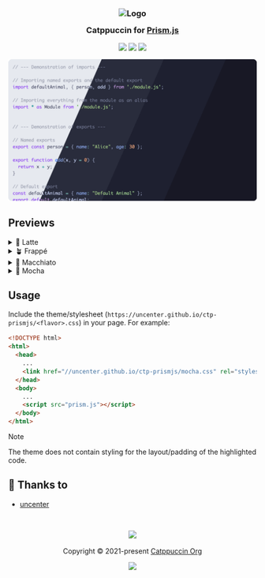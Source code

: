 <h3 align="center">
	<img src="https://raw.githubusercontent.com/catppuccin/catppuccin/main/assets/logos/exports/1544x1544_circle.png" width="100" alt="Logo"/><br/>
	<img src="https://raw.githubusercontent.com/catppuccin/catppuccin/main/assets/misc/transparent.png" height="30" width="0px"/>
	Catppuccin for <a href="https://prismjs.com">Prism.js</a>
	<img src="https://raw.githubusercontent.com/catppuccin/catppuccin/main/assets/misc/transparent.png" height="30" width="0px"/>
</h3>

<p align="center">
	<a href="https://github.com/catppuccin/prismjs/stargazers"><img src="https://img.shields.io/github/stars/catppuccin/prismjs?colorA=363a4f&colorB=b7bdf8&style=for-the-badge"></a>
	<a href="https://github.com/catppuccin/prismjs/issues"><img src="https://img.shields.io/github/issues/catppuccin/prismjs?colorA=363a4f&colorB=f5a97f&style=for-the-badge"></a>
	<a href="https://github.com/catppuccin/prismjs/contributors"><img src="https://img.shields.io/github/contributors/catppuccin/prismjs?colorA=363a4f&colorB=a6da95&style=for-the-badge"></a>
</p>

<p align="center">
	<img src="assets/preview.webp"/>
</p>

## Previews

<details>
<summary>🌻 Latte</summary>
<img src="assets/latte.webp"/>
</details>
<details>
<summary>🪴 Frappé</summary>
<img src="assets/frappe.webp"/>
</details>
<details>
<summary>🌺 Macchiato</summary>
<img src="assets/macchiato.webp"/>
</details>
<details>
<summary>🌿 Mocha</summary>
<img src="assets/mocha.webp"/>
</details>

## Usage

Include the theme/stylesheet (`https://uncenter.github.io/ctp-prismjs/<flavor>.css`) in your page. For example:

```html
<!DOCTYPE html>
<html>
  <head>
    ...
    <link href="//uncenter.github.io/ctp-prismjs/mocha.css" rel="stylesheet" />
  </head>
  <body>
    ...
    <script src="prism.js"></script>
  </body>
</html>
```

> [!NOTE]
> The theme does not contain styling for the layout/padding of the highlighted code.

## 💝 Thanks to

- [uncenter](https://github.com/uncenter)

&nbsp;

<p align="center">
	<img src="https://raw.githubusercontent.com/catppuccin/catppuccin/main/assets/footers/gray0_ctp_on_line.svg?sanitize=true" />
</p>

<p align="center">
	Copyright &copy; 2021-present <a href="https://github.com/catppuccin" target="_blank">Catppuccin Org</a>
</p>

<p align="center">
	<a href="https://github.com/catppuccin/catppuccin/blob/main/LICENSE"><img src="https://img.shields.io/static/v1.svg?style=for-the-badge&label=License&message=MIT&logoColor=d9e0ee&colorA=363a4f&colorB=b7bdf8"/></a>
</p>
